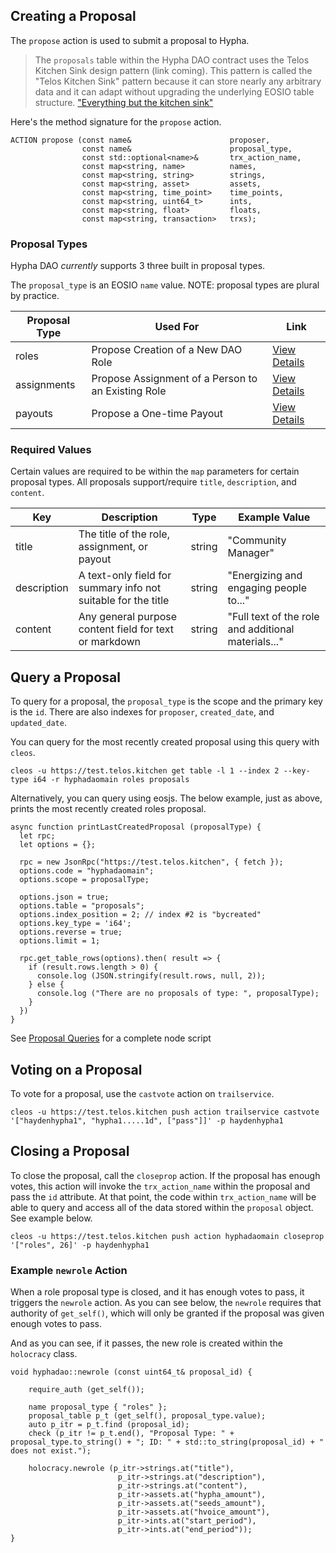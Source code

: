 
## Creating a Proposal
The ```propose``` action is used to submit a proposal to Hypha. 

> The ```proposals``` table within the Hypha DAO contract uses the Telos Kitchen Sink design pattern (link coming). This pattern is called the "Telos Kitchen Sink" pattern because it can store nearly any arbitrary data and it can adapt without upgrading the underlying EOSIO table structure.  ["Everything but the kitchen sink"](https://idioms.thefreedictionary.com/everything+but+the+kitchen+sink)

Here's the method signature for the ```propose``` action.
```
ACTION propose (const name&                		 proposer, 
                const name&                      proposal_type,
                const std::optional<name>&       trx_action_name,
                const map<string, name> 		 names,
                const map<string, string>        strings,
                const map<string, asset>         assets,
                const map<string, time_point>    time_points,
                const map<string, uint64_t>      ints,
                const map<string, float>         floats,
                const map<string, transaction>   trxs);

```

### Proposal Types
Hypha DAO *currently* supports 3 three built in proposal types.

The ```proposal_type``` is an EOSIO ```name``` value. NOTE: proposal types are plural by practice.

Proposal Type   | Used For                                                   | Link
--------------- | ------------------------------------------------------------- | ------
roles           | Propose Creation of a New DAO Role                 | [View Details](proposals/roles.md)
assignments     | Propose Assignment of a Person to an Existing Role | [View Details](proposals/assignments.md)
payouts         | Propose a One-time Payout                 | [View Details](proposals/payouts.md)

### Required Values
Certain values are required to be within the ```map``` parameters for certain proposal types.   All proposals support/require ```title```, ```description```, and ```content```.  

Key         | Description                                                   | Type      | Example Value
----------- | ------------------------------------------------------------- | --------- | ------------------
title       | The title of the role, assignment, or payout                  | string    | "Community Manager"
description | A text-only field for summary info not suitable for the title | string    | "Energizing and engaging people to..."
content     | Any general purpose content field for text or markdown        | string    | "Full text of the role and additional materials..."


## Query a Proposal
To query for a proposal, the ```proposal_type``` is the scope and the primary key is the ```id```.  There are also indexes for ```proposer```, ```created_date```, and ```updated_date```.

You can query for the most recently created proposal using this query with ```cleos```.
```
cleos -u https://test.telos.kitchen get table -l 1 --index 2 --key-type i64 -r hyphadaomain roles proposals
```

Alternatively, you can query using eosjs. The below example, just as above, prints the most recently created roles proposal.
```
async function printLastCreatedProposal (proposalType) {
  let rpc;
  let options = {};

  rpc = new JsonRpc("https://test.telos.kitchen", { fetch });
  options.code = "hyphadaomain";
  options.scope = proposalType; 

  options.json = true;
  options.table = "proposals";
  options.index_position = 2; // index #2 is "bycreated"
  options.key_type = 'i64';
  options.reverse = true;
  options.limit = 1;
  
  rpc.get_table_rows(options).then( result => {
    if (result.rows.length > 0) {
      console.log (JSON.stringify(result.rows, null, 2));
    } else {
      console.log ("There are no proposals of type: ", proposalType);
    }
  })
}
```
See [Proposal Queries](proposals/eosjs-queries.md) for a complete node script


## Voting on a Proposal
To vote for a proposal, use the ```castvote``` action on ```trailservice```.

```
cleos -u https://test.telos.kitchen push action trailservice castvote '["haydenhypha1", "hypha1.....1d", ["pass"]]' -p haydenhypha1
```

## Closing a Proposal
To close the proposal, call the ```closeprop``` action.  If the proposal has enough votes, this action will invoke the ```trx_action_name``` within the proposal and pass the ```id``` attribute.  At that point, the code within ```trx_action_name``` will be able to query and access all of the data stored within the ```proposal``` object. See example below. 

```
cleos -u https://test.telos.kitchen push action hyphadaomain closeprop '["roles", 26]' -p haydenhypha1
```

### Example ```newrole``` Action
When a role proposal type is closed, and it has enough votes to pass, it triggers the ```newrole``` action.  As you can see below, the ```newrole``` requires that authority of ```get_self()```, which will only be granted if the proposal was given enough votes to pass.  

And as you can see, if it passes, the new role is created within the ```holocracy``` class.

```
void hyphadao::newrole (const uint64_t& proposal_id) {

   	require_auth (get_self());

	name proposal_type { "roles" };
	proposal_table p_t (get_self(), proposal_type.value);
	auto p_itr = p_t.find (proposal_id);
	check (p_itr != p_t.end(), "Proposal Type: " + proposal_type.to_string() + "; ID: " + std::to_string(proposal_id) + " does not exist.");

	holocracy.newrole (p_itr->strings.at("title"),
						p_itr->strings.at("description"),
						p_itr->strings.at("content"),
						p_itr->assets.at("hypha_amount"),
						p_itr->assets.at("seeds_amount"),
						p_itr->assets.at("hvoice_amount"),
						p_itr->ints.at("start_period"),
						p_itr->ints.at("end_period"));
}
```